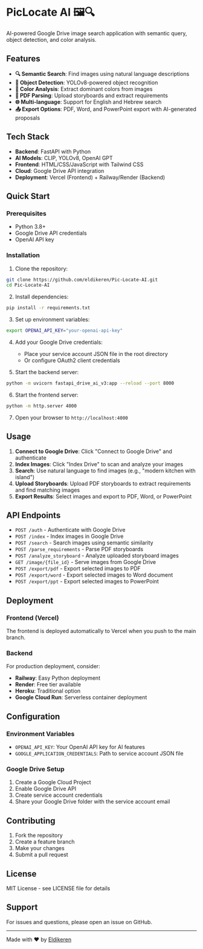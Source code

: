 # PicLocate AI 🖼️🔍

AI-powered Google Drive image search application with semantic query, object detection, and color analysis.

## Features

- **🔍 Semantic Search**: Find images using natural language descriptions
- **🎯 Object Detection**: YOLOv8-powered object recognition
- **🎨 Color Analysis**: Extract dominant colors from images
- **📄 PDF Parsing**: Upload storyboards and extract requirements
- **🌐 Multi-language**: Support for English and Hebrew search
- **📤 Export Options**: PDF, Word, and PowerPoint export with AI-generated proposals

## Tech Stack

- **Backend**: FastAPI with Python
- **AI Models**: CLIP, YOLOv8, OpenAI GPT
- **Frontend**: HTML/CSS/JavaScript with Tailwind CSS
- **Cloud**: Google Drive API integration
- **Deployment**: Vercel (Frontend) + Railway/Render (Backend)

## Quick Start

### Prerequisites

- Python 3.8+
- Google Drive API credentials
- OpenAI API key

### Installation

1. Clone the repository:
```bash
git clone https://github.com/eldikeren/Pic-Locate-AI.git
cd Pic-Locate-AI
```

2. Install dependencies:
```bash
pip install -r requirements.txt
```

3. Set up environment variables:
```bash
export OPENAI_API_KEY="your-openai-api-key"
```

4. Add your Google Drive credentials:
   - Place your service account JSON file in the root directory
   - Or configure OAuth2 client credentials

5. Start the backend server:
```bash
python -m uvicorn fastapi_drive_ai_v3:app --reload --port 8000
```

6. Start the frontend server:
```bash
python -m http.server 4000
```

7. Open your browser to `http://localhost:4000`

## Usage

1. **Connect to Google Drive**: Click "Connect to Google Drive" and authenticate
2. **Index Images**: Click "Index Drive" to scan and analyze your images
3. **Search**: Use natural language to find images (e.g., "modern kitchen with island")
4. **Upload Storyboards**: Upload PDF storyboards to extract requirements and find matching images
5. **Export Results**: Select images and export to PDF, Word, or PowerPoint

## API Endpoints

- `POST /auth` - Authenticate with Google Drive
- `POST /index` - Index images in Google Drive
- `POST /search` - Search images using semantic similarity
- `POST /parse_requirements` - Parse PDF storyboards
- `POST /analyze_storyboard` - Analyze uploaded storyboard images
- `GET /image/{file_id}` - Serve images from Google Drive
- `POST /export/pdf` - Export selected images to PDF
- `POST /export/word` - Export selected images to Word document
- `POST /export/ppt` - Export selected images to PowerPoint

## Deployment

### Frontend (Vercel)
The frontend is deployed automatically to Vercel when you push to the main branch.

### Backend
For production deployment, consider:
- **Railway**: Easy Python deployment
- **Render**: Free tier available
- **Heroku**: Traditional option
- **Google Cloud Run**: Serverless container deployment

## Configuration

### Environment Variables
- `OPENAI_API_KEY`: Your OpenAI API key for AI features
- `GOOGLE_APPLICATION_CREDENTIALS`: Path to service account JSON file

### Google Drive Setup
1. Create a Google Cloud Project
2. Enable Google Drive API
3. Create service account credentials
4. Share your Google Drive folder with the service account email

## Contributing

1. Fork the repository
2. Create a feature branch
3. Make your changes
4. Submit a pull request

## License

MIT License - see LICENSE file for details

## Support

For issues and questions, please open an issue on GitHub.

---

Made with ❤️ by [Eldikeren](https://github.com/eldikeren)